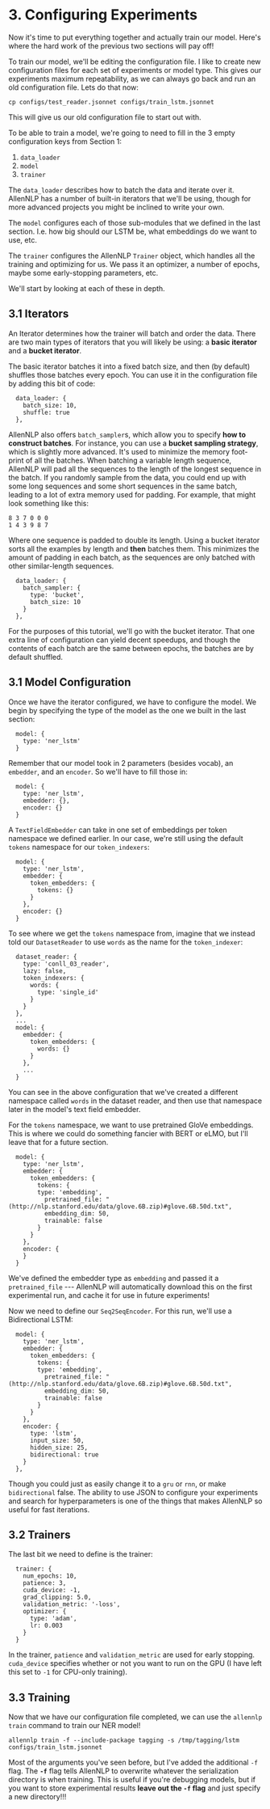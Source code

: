 # 3. Configuring Experiments

Now it's time to put everything together and actually train our model.
Here's where the hard work of the previous two sections will pay off!

To train our model, we'll be editing the configuration file.
I like to create new configuration files for each set of experiments or model type.
This gives our experiments maximum repeatability, as we can always go back and run an old configuration file.
Lets do that now:

```
cp configs/test_reader.jsonnet configs/train_lstm.jsonnet
```

This will give us our old configuration file to start out with.

To be able to train a model, we're going to need to fill in the 3 empty configuration keys from Section 1:

1. `data_loader`
2. `model`
3. `trainer`

The `data_loader` describes how to batch the data and iterate over it.
AllenNLP has a number of built-in iterators that we'll be using, though for more advanced projects you might be inclined to write your own.

The `model` configures each of those sub-modules that we defined in the last section.
I.e. how big should our LSTM be, what embeddings do we want to use, etc.

The `trainer` configures the AllenNLP `Trainer` object, which handles all the training and optimizing for us.
We pass it an optimizer, a number of epochs, maybe some early-stopping parameters, etc.

We'll start by looking at each of these in depth.

## 3.1 Iterators

An Iterator determines how the trainer will batch and order the data.
There are two main types of iterators that you will likely be using: a **basic iterator** and a **bucket iterator**.

The basic iterator batches it into a fixed batch size, and then (by default) shuffles those batches every epoch.
You can use it in the configuration file by adding this bit of code:

```
  data_loader: {
    batch_size: 10,
    shuffle: true
  },
```

AllenNLP also offers `batch_sampler`s, which allow you to specify **how to construct batches**.
For instance, you can use a **bucket sampling strategy**, which is slightly more advanced.
It's used to minimize the memory foot-print of all the batches.
When batching a variable length sequence, AllenNLP will pad all the sequences to the length of the longest sequence in the batch.
If you randomly sample from the data, you could end up with some long sequences and some short sequences in the same batch, leading to a lot of extra memory used for padding.
For example, that might look something like this:

```
8 3 7 0 0 0
1 4 3 9 8 7
```

Where one sequence is padded to double its length.
Using a bucket iterator sorts all the examples by length and **then** batches them.
This minimizes the amount of padding in each batch, as the sequences are only batched with other similar-length sequences.

```
  data_loader: {
    batch_sampler: {
      type: 'bucket',
      batch_size: 10
    }
  },
```

For the purposes of this tutorial, we'll go with the bucket iterator.
That one extra line of configuration can yield decent speedups, and though the contents of each batch are the same between epochs, the batches are by default shuffled.

## 3.1 Model Configuration

Once we have the iterator configured, we have to configure the model.
We begin by specifying the type of the model as the one we built in the last section:

```
  model: {
    type: 'ner_lstm'
  }
```

Remember that our model took in 2 parameters (besides vocab), an `embedder`, and an `encoder`.
So we'll have to fill those in:

```
  model: {
    type: 'ner_lstm',
    embedder: {},
    encoder: {}
  }
```

A `TextFieldEmbedder` can take in one set of embeddings per token namespace we defined earlier.
In our case, we're still using the default `tokens` namespace for our `token_indexers`:

```
  model: {
    type: 'ner_lstm',
    embedder: {
      token_embedders: {
        tokens: {}
      }
    },
    encoder: {}
  }
```

To see where we get the `tokens` namespace from, imagine that we instead told our `DatasetReader` to use `words` as the name for the `token_indexer`:

```
  dataset_reader: {
    type: 'conll_03_reader',
    lazy: false,
    token_indexers: {
      words: {
        type: 'single_id'
      }
    }
  },
  ...
  model: {
    embedder: {
      token_embedders: {
        words: {}
      }
    },
    ...
  }
```

You can see in the above configuration that we've created a different namespace called `words` in the dataset reader, and then use that namespace later in the model's text field embedder.

For the `tokens` namespace, we want to use pretrained GloVe embeddings.
This is where we could do something fancier with BERT or eLMO, but I'll leave that for a future section.

```
  model: {
    type: 'ner_lstm',
    embedder: {
      token_embedders: {
        tokens: {
        type: 'embedding',
          pretrained_file: "(http://nlp.stanford.edu/data/glove.6B.zip)#glove.6B.50d.txt",
          embedding_dim: 50,
          trainable: false
        }
      }
    },
    encoder: {
    }
  }
```

We've defined the embedder type as `embedding` and passed it a `pretrained_file` --- AllenNLP will automatically download this on the first experimental run, and cache it for use in future experiments!

Now we need to define our `Seq2SeqEncoder`.
For this run, we'll use a Bidirectional LSTM:

```
  model: {
    type: 'ner_lstm',
    embedder: {
      token_embedders: {
        tokens: {
        type: 'embedding',
          pretrained_file: "(http://nlp.stanford.edu/data/glove.6B.zip)#glove.6B.50d.txt",
          embedding_dim: 50,
          trainable: false
        }
      }
    },
    encoder: {
      type: 'lstm',
      input_size: 50,
      hidden_size: 25,
      bidirectional: true
    }
  },
```

Though you could just as easily change it to a `gru` or `rnn`, or make `bidirectional` false.
The ability to use JSON to configure your experiments and search for hyperparameters is one of the things that makes AllenNLP so useful for fast iterations.

## 3.2 Trainers

The last bit we need to define is the trainer:

```
  trainer: {
    num_epochs: 10,
    patience: 3,
    cuda_device: -1,
    grad_clipping: 5.0,
    validation_metric: '-loss',
    optimizer: {
      type: 'adam',
      lr: 0.003
    }
  }
```

In the trainer, `patience` and `validation_metric` are used for early stopping.
`cuda_device` specifies whether or not you want to run on the GPU (I have left this set to `-1` for CPU-only training).

## 3.3 Training

Now that we have our configuration file completed, we can use the `allennlp train` command to train our NER model!

```
allennlp train -f --include-package tagging -s /tmp/tagging/lstm configs/train_lstm.jsonnet
```

Most of the arguments you've seen before, but I've added the additional `-f` flag.
The **`-f`** flag tells AllenNLP to overwrite whatever the serialization directory is when training.
This is useful if you're debugging models, but if you want to store experimental results **leave out the `-f` flag** and just specify a new directory!!!
